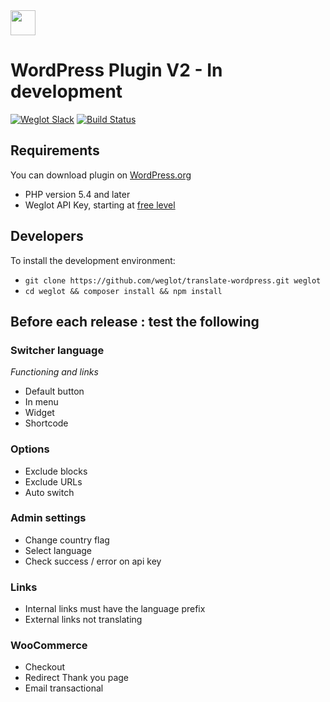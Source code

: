 <!-- logo -->
<img src="https://cdn.weglot.com/logo/logo-hor.png" height="40" />

# WordPress Plugin V2 - In development

[![Weglot Slack][slack-image]][slack-url]
[![Build Status][travis-image]][travis-url]


## Requirements

You can download plugin on [WordPress.org](https://wordpress.org/plugins/weglot)

- PHP version 5.4 and later
- Weglot API Key, starting at [free level](https://dashboard.weglot.com/register)


## Developers

To install the development environment:
- `git clone https://github.com/weglot/translate-wordpress.git weglot`
- `cd weglot && composer install && npm install`


[travis-image]: https://api.travis-ci.com/weglot/translate-wordpress.svg?branch=dev
[travis-url]: https://travis-ci.com/weglot/translate-wordpress

[slack-image]: https://weglot-community.now.sh/badge.svg
[slack-url]: https://weglot-community.now.sh/

## Before each release : test the following

### Switcher language

_Functioning and links_

- Default button 
- In menu
- Widget
- Shortcode

### Options

- Exclude blocks
- Exclude URLs
- Auto switch

### Admin settings 

- Change country flag
- Select language
- Check success / error on api key

### Links

- Internal links must have the language prefix
- External links not translating

### WooCommerce

- Checkout
- Redirect Thank you page
- Email transactional
